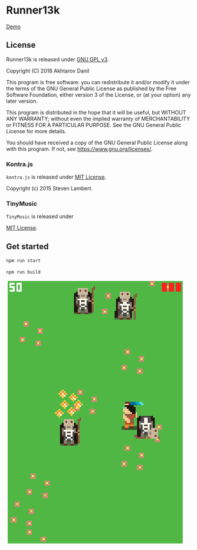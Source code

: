 # Runner13k

[Demo](https://daxartio.github.io/runner13k/dist/index.html)


## License

Runner13k is released under [GNU GPL v3](LICENSE).

Copyright (C) 2018 Akhtarov Danil

This program is free software: you can redistribute it and/or modify
it under the terms of the GNU General Public License as published by
the Free Software Foundation, either version 3 of the License, or
(at your option) any later version.

This program is distributed in the hope that it will be useful,
but WITHOUT ANY WARRANTY; without even the implied warranty of
MERCHANTABILITY or FITNESS FOR A PARTICULAR PURPOSE.  See the
GNU General Public License for more details.

You should have received a copy of the GNU General Public License
along with this program.  If not, see <https://www.gnu.org/licenses/>.

### Kontra.js

`kontra.js` is released under
[MIT License](https://github.com/straker/kontra/blob/master/LICENSE).

Copyright (c) 2015 Steven Lambert.

### TinyMusic

`TinyMusic` is released under

[MIT License](https://github.com/kevincennis/TinyMusic/blob/master/LICENSE).

## Get started

```bash
npm run start
```

```bash
npm run build
```

![Runner13k](img/image.png)
